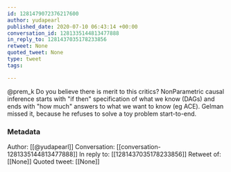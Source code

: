 ```yaml
---
id: 1281479072376217600
author: yudapearl
published_date: 2020-07-10 06:43:14 +00:00
conversation_id: 1281335144813477888
in_reply_to: 1281437035178233856
retweet: None
quoted_tweet: None
type: tweet
tags:

---
```


@prem_k Do you believe there is merit to this critics? NonParametric causal inference starts with "if then" specification of what we know (DAGs) and ends with "how much" answers to what we want to know (eg ACE). Gelman missed it, because he refuses to solve a toy problem start-to-end.

### Metadata

Author: [[@yudapearl]]
Conversation: [[conversation-1281335144813477888]]
In reply to: [[1281437035178233856]]
Retweet of: [[None]]
Quoted tweet: [[None]]
